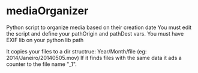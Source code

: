 mediaOrganizer
==============

Python script to organize media based on their creation date
You must edit the script and define your pathOrigin and pathDest vars.
You must have EXIF lib on your python lib path

It copies your files to a dir structrue: Year/Month/file (eg: 2014/Janeiro/20140505.mov)
If it finds files with the same data it ads a counter to the file name "_1".
